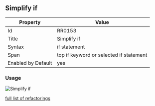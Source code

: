 ## Simplify if

Property | Value
--- | --- 
Id | RR0153
Title | Simplify if
Syntax | if statement
Span | top if keyword or selected if statement
Enabled by Default | yes

### Usage

![Simplify if](../../images/refactorings/SimplifyIf.png)

[full list of refactorings](Refactorings.md)
